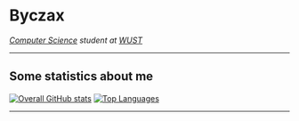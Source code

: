 # Byczax

*[Computer Science](https://weka.pwr.edu.pl/) student at [WUST](https://pwr.edu.pl/en/)*

<!-- --- -->

<!-- ## I’m on

- GitHub -->
<!-- - [WakaTime — @jerry_sky](https://wakatime.com/@jerry_sky) -->

<!-- --- -->
<!-- 
## Some of my projects

[<img align=center alt="Personal Notebook" src="https://github-readme-stats.vercel.app/api/pin/?username=jerry-sky&repo=personal-notebook&theme=dark&hide_border=true"/>](https://personal.jerry-sky.me)
[<img align=center alt="Academic Notebook" src="https://github-readme-stats.vercel.app/api/pin/?username=jerry-sky&repo=academic-notebook&theme=dark&hide_border=true"/>](https://academic.jerry-sky.me)
[<img align=center alt="VYROW GH Action" src="https://github-readme-stats.vercel.app/api/pin/?username=jerry-sky&repo=vyrow&theme=dark&hide_border=true"/>](https://github.com/marketplace/actions/vyrow) -->

---

## Some statistics about me

[<img align=center alt="Overall GitHub stats" src="https://github-readme-stats.vercel.app/api?username=byczax&hide=stars&count_private=true&show_icons=true&theme=dark&hide_border=true"/>](https://github.com/byczax?tab=repositories)
[<img align=center alt="Top Languages" src="https://github-readme-stats.vercel.app/api/top-langs/?username=byczax&layout=compact&theme=dark&hide_border=true&count_private=true&exclude_repo=PO-Project&langs_count=10"/>](https://github.com/byczax?tab=repositories)
<!-- [<img align=center alt="WakaTime stats" src="https://github-readme-stats.vercel.app/api/wakatime?username=byczax&layout=compact&theme=dark&hide_border=true"/>](https://wakatime.com/@Byczax) -->

---
